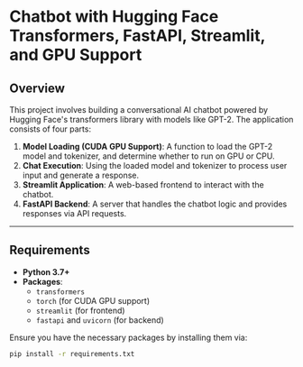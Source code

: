 # Chatbot with Hugging Face Transformers, FastAPI, Streamlit, and GPU Support

## Overview

This project involves building a conversational AI chatbot powered by Hugging Face's transformers library with models like GPT-2. The application consists of four parts:

1. **Model Loading (CUDA GPU Support)**: A function to load the GPT-2 model and tokenizer, and determine whether to run on GPU or CPU.
2. **Chat Execution**: Using the loaded model and tokenizer to process user input and generate a response.
3. **Streamlit Application**: A web-based frontend to interact with the chatbot.
4. **FastAPI Backend**: A server that handles the chatbot logic and provides responses via API requests.

---

## Requirements

-   **Python 3.7+**
-   **Packages**:
    -   `transformers`
    -   `torch` (for CUDA GPU support)
    -   `streamlit` (for frontend)
    -   `fastapi` and `uvicorn` (for backend)

Ensure you have the necessary packages by installing them via:

```bash
pip install -r requirements.txt
```
